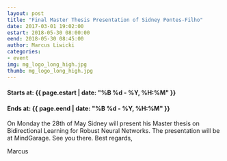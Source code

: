```yaml
---
layout: post
title: "Final Master Thesis Presentation of Sidney Pontes-Filho"
date: 2017-03-01 19:02:00
estart: 2018-05-30 08:00:00
eend: 2018-05-30 08:45:00
author: Marcus Liwicki
categories:
- event
img: mg_logo_long_high.jpg
thumb: mg_logo_long_high.jpg
---
```


#### Starts at: {{ page.estart | date: "%B %d - %Y, %H:%M" }}

#### Ends at: {{ page.eend | date: "%B %d - %Y, %H:%M" }}

On Monday the 28th of May Sidney will present his Master thesis on Bidirectional Learning for Robust Neural Networks.
The presentation will be at MindGarage. See you there.
Best regards,

Marcus
